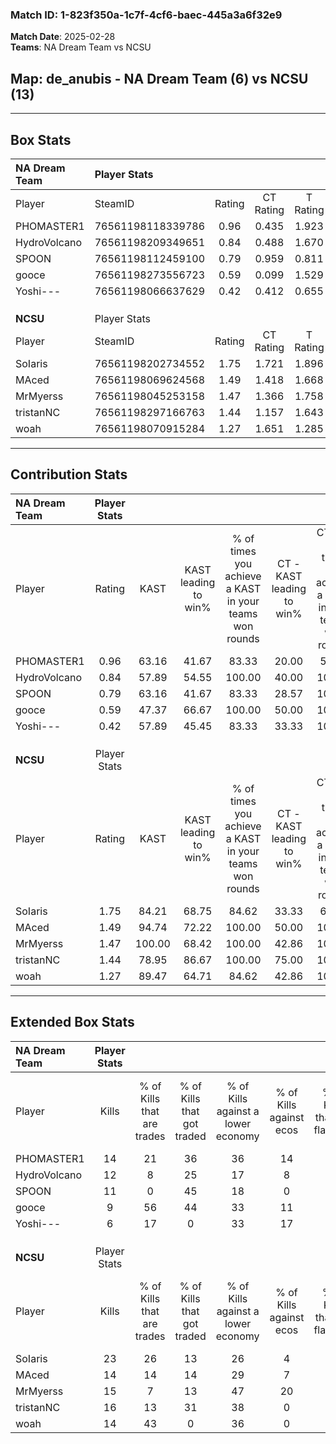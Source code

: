 ### Match ID: 1-823f350a-1c7f-4cf6-baec-445a3a6f32e9  
**Match Date**: 2025-02-28  
**Teams**: NA Dream Team vs NCSU  

## **Map**: de_anubis - NA Dream Team (6) vs NCSU (13)  
---  

## Box Stats  

| **NA Dream Team** | Player Stats      |        |           |          |        |       |       |         |        |      |     |
| :- | :- | :-: | :-: | :-: | :-: | :-: | :-: | :-: | :-: | :-: | :-: |
| Player            | SteamID           | Rating | CT Rating | T Rating |  KAST  |  ADR  | Kills | Assists | Deaths | K/D  | HS% |
| PHOMASTER1        | 76561198118339786 |  0.96  |   0.435   |  1.923   | 63.16  | 78.7  |  14   |    4    |   17   | 0.82 | 64  |
| HydroVolcano      | 76561198209349651 |  0.84  |   0.488   |  1.670   | 57.89  | 68.7  |  12   |    2    |   15   | 0.80 | 50  |
| SPOON             | 76561198112459100 |  0.79  |   0.959   |  0.811   | 63.16  | 70.3  |  11   |    4    |   17   | 0.65 | 63  |
| gooce             | 76561198273556723 |  0.59  |   0.099   |  1.529   | 47.37  | 57.2  |   9   |    3    |   15   | 0.60 | 33  |
| Yoshi---          | 76561198066637629 |  0.42  |   0.412   |  0.655   | 57.89  | 45.0  |   6   |    4    |   18   | 0.33 | 16  |
|                   |                   |        |           |          |        |       |       |         |        |      |     |
|                   |                   |        |           |          |        |       |       |         |        |      |     |
|                   |                   |        |           |          |        |       |       |         |        |      |     |
| **NCSU**          | Player Stats      |        |           |          |        |       |       |         |        |      |     |
| Player            | SteamID           | Rating | CT Rating | T Rating |  KAST  |  ADR  | Kills | Assists | Deaths | K/D  | HS% |
| SoIaris           | 76561198202734552 |  1.75  |   1.721   |  1.896   | 84.21  | 109.6 |  23   |    2    |   12   | 1.92 | 34  |
| MAced             | 76561198069624568 |  1.49  |   1.418   |  1.668   | 94.74  | 88.8  |  14   |    8    |   8    | 1.75 | 50  |
| MrMyerss          | 76561198045253158 |  1.47  |   1.366   |  1.758   | 100.00 | 85.4  |  15   |   12    |   12   | 1.25 | 40  |
| tristanNC         | 76561198297166763 |  1.44  |   1.157   |  1.643   | 78.95  | 96.3  |  16   |    8    |   10   | 1.60 | 43  |
| woah              | 76561198070915284 |  1.27  |   1.651   |  1.285   | 89.47  | 58.7  |  14   |    3    |   10   | 1.40 | 42  |
---  

## Contribution Stats  

| **NA Dream Team** | Player Stats |        |                      |                                                        |                           |                                                             |                          |                                                            |
| :- | :-: | :-: | :-: | :-: | :-: | :-: | :-: | :-: |
| Player            |    Rating    |  KAST  | KAST leading to win% | % of times you achieve a KAST in your teams won rounds | CT - KAST leading to win% | CT - % of times you achieve a KAST in your teams won rounds | T - KAST leading to win% | T - % of times you achieve a KAST in your teams won rounds |
| PHOMASTER1        |     0.96     | 63.16  |        41.67         |                         83.33                          |           20.00           |                            50.00                            |          57.14           |                           100.00                           |
| HydroVolcano      |     0.84     | 57.89  |        54.55         |                         100.00                         |           40.00           |                           100.00                            |          66.67           |                           100.00                           |
| SPOON             |     0.79     | 63.16  |        41.67         |                         83.33                          |           28.57           |                           100.00                            |          60.00           |                           75.00                            |
| gooce             |     0.59     | 47.37  |        66.67         |                         100.00                         |           50.00           |                           100.00                            |          80.00           |                           100.00                           |
| Yoshi---          |     0.42     | 57.89  |        45.45         |                         83.33                          |           33.33           |                           100.00                            |          60.00           |                           75.00                            |
|                   |              |        |                      |                                                        |                           |                                                             |                          |                                                            |
|                   |              |        |                      |                                                        |                           |                                                             |                          |                                                            |
|                   |              |        |                      |                                                        |                           |                                                             |                          |                                                            |
| **NCSU**          | Player Stats |        |                      |                                                        |                           |                                                             |                          |                                                            |
| Player            |    Rating    |  KAST  | KAST leading to win% | % of times you achieve a KAST in your teams won rounds | CT - KAST leading to win% | CT - % of times you achieve a KAST in your teams won rounds | T - KAST leading to win% | T - % of times you achieve a KAST in your teams won rounds |
| SoIaris           |     1.75     | 84.21  |        68.75         |                         84.62                          |           33.33           |                            66.67                            |          90.00           |                           90.00                            |
| MAced             |     1.49     | 94.74  |        72.22         |                         100.00                         |           50.00           |                           100.00                            |          83.33           |                           100.00                           |
| MrMyerss          |     1.47     | 100.00 |        68.42         |                         100.00                         |           42.86           |                           100.00                            |          83.33           |                           100.00                           |
| tristanNC         |     1.44     | 78.95  |        86.67         |                         100.00                         |           75.00           |                           100.00                            |          90.91           |                           100.00                           |
| woah              |     1.27     | 89.47  |        64.71         |                         84.62                          |           42.86           |                           100.00                            |          80.00           |                           80.00                            |
---  

## Extended Box Stats  

| **NA Dream Team** | Player Stats |                            |                            |                                    |                         |                              |                                 |        |                             |                                     |                          |                               |                            |
| :- | :-: | :-: | :-: | :-: | :-: | :-: | :-: | :-: | :-: | :-: | :-: | :-: | :-: |
| Player            |    Kills     | % of Kills that are trades | % of Kills that got traded | % of Kills against a lower economy | % of Kills against ecos | % of Kills that are flawless | % of Kills that are close duels | Deaths | % of Deaths that get traded | % of Deaths against a lower economy | % of Deaths against ecos | % of Deaths that are flawless | % of Deaths that are close |
| PHOMASTER1        |      14      |             21             |             36             |                 36                 |           14            |              64              |                7                |   17   |              6              |                 18                  |            0             |              71               |             0              |
| HydroVolcano      |      12      |             8              |             25             |                 17                 |            8            |              75              |                0                |   15   |             20              |                 20                  |            7             |              53               |             0              |
| SPOON             |      11      |             0              |             45             |                 18                 |            0            |              64              |                0                |   17   |             24              |                 24                  |            6             |              65               |             6              |
| gooce             |      9       |             56             |             44             |                 33                 |           11            |              56              |                0                |   15   |              7              |                 20                  |            7             |              73               |             7              |
| Yoshi---          |      6       |             17             |             0              |                 33                 |           17            |              50              |                0                |   18   |             17              |                 22                  |            6             |              83               |             0              |
|                   |              |                            |                            |                                    |                         |                              |                                 |        |                             |                                     |                          |                               |                            |
|                   |              |                            |                            |                                    |                         |                              |                                 |        |                             |                                     |                          |                               |                            |
|                   |              |                            |                            |                                    |                         |                              |                                 |        |                             |                                     |                          |                               |                            |
| **NCSU**          | Player Stats |                            |                            |                                    |                         |                              |                                 |        |                             |                                     |                          |                               |                            |
| Player            |    Kills     | % of Kills that are trades | % of Kills that got traded | % of Kills against a lower economy | % of Kills against ecos | % of Kills that are flawless | % of Kills that are close duels | Deaths | % of Deaths that get traded | % of Deaths against a lower economy | % of Deaths against ecos | % of Deaths that are flawless | % of Deaths that are close |
| SoIaris           |      23      |             26             |             13             |                 26                 |            4            |              83              |                0                |   12   |             25              |                 33                  |            0             |              75               |             0              |
| MAced             |      14      |             14             |             14             |                 29                 |            7            |              57              |                0                |   8    |             38              |                 38                  |            0             |              25               |             0              |
| MrMyerss          |      15      |             7              |             13             |                 47                 |           20            |              73              |               13                |   12   |             42              |                 25                  |            0             |              67               |             8              |
| tristanNC         |      16      |             13             |             31             |                 38                 |            0            |              63              |                0                |   10   |             10              |                 20                  |            0             |              60               |             0              |
| woah              |      14      |             43             |             0              |                 36                 |            0            |              64              |                0                |   10   |             50              |                 20                  |            0             |              80               |             0              |
